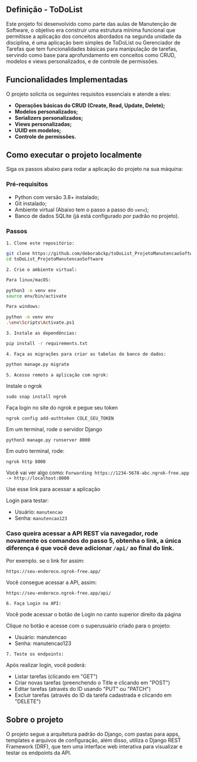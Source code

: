 ## Definição - ToDoList

Este projeto foi desenvolvido como parte das aulas de Manutenção de Software, o objetivo era construir uma estrutura mínima funcional que permitisse a aplicação dos conceitos abordados na segunda unidade da disciplina, é uma aplicação bem simples de ToDoList ou Gerenciador de Tarefas que tem funcionalidades básicas para manipulação de tarefas, servindo como base para aprofundamento em conceitos como CRUD, modelos e views personalizados, e de controle de permissões.

## Funcionalidades Implementadas

O projeto solicita os seguintes requisitos essenciais e atende a eles:

- **Operações básicas do CRUD  (Create, Read, Update, Delete);**
- **Modelos personalizados;**
- **Serializers personalizados;**
- **Views personalizadas;**
- **UUID em modelos;**
- **Controle de permissões.**

## Como executar o projeto localmente

Siga os passos abaixo para rodar a aplicação do projeto na sua máquina:

### Pré-requisitos

- Python com versão 3.8+ instalado;
- Git instalado;
- Ambiente virtual (Abaixo tem o passo a passo do `venv`);
- Banco de dados SQLite (já está configurado por padrão no projeto).

### Passos

`1. Clone este repositório:`

```bash
git clone https://github.com/deborabckp/toDoList_ProjetoManutencaoSoftware.git
cd toDoList_ProjetoManutencaoSoftware
```
`2. Crie o ambiente virtual:`

```bash
Para linux/macOS:

python3 -m venv env
source env/bin/activate

Para windows:

python -m venv env
.\env\Scripts\Activate.ps1
```

`3. Instale as dependências:`

```bash
pip install -r requirements.txt
```

`4. Faça as migrações para criar as tabelas do banco de dados:`

```bash
python manage.py migrate
```

`5. Acesso remoto a aplicação com ngrok:`

Instale o ngrok

    sudo snap install ngrok

Faça login no site do ngrok e pegue seu token

    ngrok config add-authtoken COLE_SEU_TOKEN

Em um terminal, rode o servidor Django

    python3 manage.py runserver 8000

Em outro terminal, rode:

    ngrok http 8000

Você vai ver algo como: `Forwarding https://1234-5678-abc.ngrok-free.app -> http://localhost:8000`

Use esse link para acessar a aplicação

Login para testar:

- Usuário: `manutencao`
- Senha: `manutencao123`

### Caso queira acessar a API REST via navegador, rode novamente os comandos do passo 5, obtenha o link, a única diferença é que você deve adicionar `/api/` ao final do link.

Por exemplo. se o link for assim:

    https://seu-endereco.ngrok-free.app/

Você consegue acessar a API, assim:

    https://seu-endereco.ngrok-free.app/api/

`6. Faça Login na API:`

Você pode acessar o botão de Login no canto superior direito da página

Clique no botão e acesse com o superusuário criado para o projeto:

- Usuário: manutencao
- Senha: manutencao123

`7. Teste os endpoints:`

Após realizar login, você poderá:

- Listar tarefas (clicando em "GET")
- Criar novas tarefas (preenchendo o Title e clicando em "POST")
- Editar tarefas (através do ID usando "PUT" ou "PATCH")
- Excluir tarefas (através do ID da tarefa cadastrada e clicando em "DELETE")

## Sobre o projeto

O projeto segue a arquitetura padrão do Django, com pastas para apps, templates e arquivos de configuração, além disso, utiliza o Django REST Framework (DRF), que tem uma interface web interativa para visualizar e testar os endpoints da API.